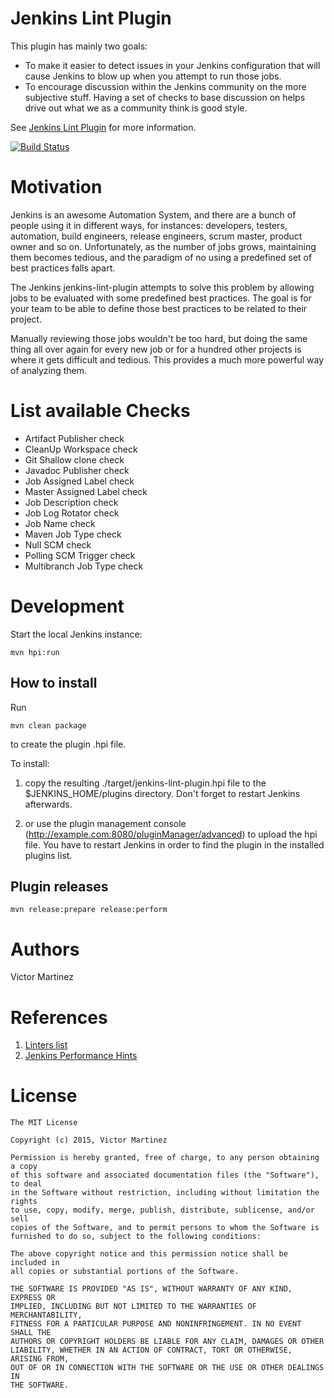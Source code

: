 Jenkins Lint Plugin
===================

This plugin has mainly two goals:
- To make it easier to detect issues in your Jenkins configuration that will cause Jenkins to blow up when you attempt to run those jobs.
- To encourage discussion within the Jenkins community on the more subjective stuff. Having a set of checks to base discussion on helps drive out what we as a community think is good style.

See [Jenkins Lint Plugin](https://wiki.jenkins-ci.org/display/JENKINS/Jenkins+Lint+Plugin) for more information.

[![Build Status](https://buildhive.cloudbees.com/job/jenkinsci/job/jenkins-lint-plugin/badge/icon)](https://buildhive.cloudbees.com/job/jenkinsci/job/jenkins-lint-plugin/)


Motivation
==========

Jenkins is an awesome Automation System, and there are a bunch of people using it in different ways, for instances:
developers, testers, automation, build engineers, release engineers, scrum master, product owner and so on. Unfortunately, as
the number of jobs grows, maintaining them becomes tedious, and the paradigm of no using a predefined set of best practices
falls apart.

The Jenkins jenkins-lint-plugin attempts to solve this problem by allowing jobs to be evaluated with some predefined
best practices. The goal is for your team to be able to define those best practices to be related to their project.

Manually reviewing those jobs wouldn't be too hard, but doing the same thing all over again for every new job or for
a hundred other projects is where it gets difficult and tedious. This provides a much more powerful way of analyzing them.


List available Checks
=====================

* Artifact Publisher check
* CleanUp Workspace check
* Git Shallow clone check
* Javadoc Publisher check
* Job Assigned Label check
* Master Assigned Label check
* Job Description check
* Job Log Rotator check
* Job Name check
* Maven Job Type check
* Null SCM check
* Polling SCM Trigger check
* Multibranch Job Type check


Development
===========

Start the local Jenkins instance:

    mvn hpi:run


How to install
--------------

Run

	mvn clean package

to create the plugin .hpi file.


To install:

1. copy the resulting ./target/jenkins-lint-plugin.hpi file to the $JENKINS_HOME/plugins directory. Don't forget to restart Jenkins afterwards.

2. or use the plugin management console (http://example.com:8080/pluginManager/advanced) to upload the hpi file. You have to restart Jenkins in order to find the plugin in the installed plugins list.


Plugin releases
---------------

	mvn release:prepare release:perform


Authors
=======

Victor Martinez


References
==========

1. [Linters list](https://github.com/mcandre/linters)
2. [Jenkins Performance Hints](http://soldering-iron.blogspot.com.es/2014/01/jenkins-performance-hints.html)

License
=======

    The MIT License

    Copyright (c) 2015, Victor Martinez

    Permission is hereby granted, free of charge, to any person obtaining a copy
    of this software and associated documentation files (the "Software"), to deal
    in the Software without restriction, including without limitation the rights
    to use, copy, modify, merge, publish, distribute, sublicense, and/or sell
    copies of the Software, and to permit persons to whom the Software is
    furnished to do so, subject to the following conditions:

    The above copyright notice and this permission notice shall be included in
    all copies or substantial portions of the Software.

    THE SOFTWARE IS PROVIDED "AS IS", WITHOUT WARRANTY OF ANY KIND, EXPRESS OR
    IMPLIED, INCLUDING BUT NOT LIMITED TO THE WARRANTIES OF MERCHANTABILITY,
    FITNESS FOR A PARTICULAR PURPOSE AND NONINFRINGEMENT. IN NO EVENT SHALL THE
    AUTHORS OR COPYRIGHT HOLDERS BE LIABLE FOR ANY CLAIM, DAMAGES OR OTHER
    LIABILITY, WHETHER IN AN ACTION OF CONTRACT, TORT OR OTHERWISE, ARISING FROM,
    OUT OF OR IN CONNECTION WITH THE SOFTWARE OR THE USE OR OTHER DEALINGS IN
    THE SOFTWARE.
